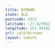 ```yaml
---
title: BIRNAM
state: QLD
postcode: 4352
latitude: -27.627661
longitude: 151.94182
url: /qld/birnam/
layout: suburb
---
```

